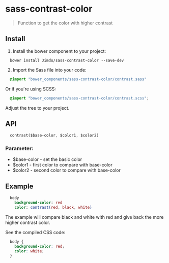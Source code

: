 # sass-contrast-color
> Function to get the color with higher contrast

## Install

1. Install the bower component to your project:
```
  bower install Jimdo/sass-contrast-color --save-dev
```

2. Import the Sass file into your code:
```sass
  @import "bower_components/sass-contrast-color/contrast.sass"
```
Or if you're using SCSS:
```scss
  @import "bower_components/sass-contrast-color/contrast.scss";
```
Adjust the tree to your project.

## API

```sass
  contrast($base-color, $color1, $color2)
```
### Parameter:

* $base-color - set the basic color
* $color1 - first color to compare with base-color
* $color2 - second color to compare with base-color

## Example

```sass
  body
    background-color: red
    color: contrast(red, black, white)
```

The example will compare black and white with red and give back the more higher contrast color.

See the compiled CSS code:

```css
  body {
    background-color: red;
    color: white;
  }
```
